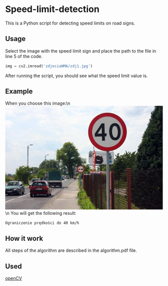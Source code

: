 # Speed-limit-detection
This is a Python script for detecting speed limits on road signs.

## Usage

Select the image with the speed limit sign and place the path to the file in line 5 of the code. 
```python
img = cv2.imread('zdjeciaWMA/zdj1.jpg')
```
After running the script, you should see what the speed limit value is.

## Example
When you choose this image:\n
![Text](https://github.com/MateuszKochanski/Speed-limit-detection/blob/master/zdjeciaWMA/zdj1.jpg)\n
You will get the following result:
```
Ograniczenie prędkości do 40 km/h
```
## How it work
All steps of the algorithm are described in the algorithm.pdf file.

## Used

[openCV](https://opencv.org/)
